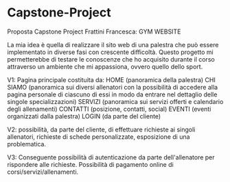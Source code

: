 # Capstone-Project

Proposta Capstone Project Frattini Francesca: GYM WEBSITE

La mia idea è quella di realizzare il sito web di una palestra che può essere implementato in diverse fasi con crescente difficoltà. 
Questo progetto mi permetterebbe di testare le conoscenze che ho acquisito durante il corso attraverso un ambiente che mi appassiona, ovvero quello dello sport.

V1: 
Pagina principale costituita da:
HOME (panoramica della palestra)
CHI SIAMO (panoramica sui diversi allenatori con la possibilità di accedere alla pagina personale di ciascuno di essi in modo da entrare nel dettaglio delle singole specializzazioni)
SERVIZI (panoramica sui servizi offerti e calendario degli allenamenti)
CONTATTI (posizione, contatti, social)
EVENTI (eventi organizzati dalla palestra)
LOGIN (da parte del cliente)

V2:
possibilità, da parte del cliente, di effettuare richieste ai singoli allenatori, richieste di schede personalizzate, esposizione di una problematica.

V3:
Conseguente possibilità di autenticazione da parte dell'allenatore per rispondere alle richieste.
Possibilità di pagamento online di corsi/servizi/allenamenti.
